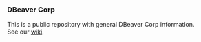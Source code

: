 ### DBeaver Corp

This is a public repository with general DBeaver Corp information.  
See our <a href="/dbeaver-corp/info/wiki">wiki</a>.  
